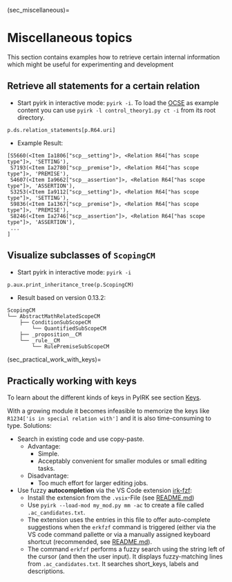 (sec_miscellaneous)=
# Miscellaneous topics

This section contains examples how to retrieve certain internal information which might be useful for experimenting and development

## Retrieve all statements for a certain relation

- Start pyirk in interactive mode: `pyirk -i`.  To load the [OCSE](https://github.com/ackrep-org/ocse) as example content you can use `pyirk -l control_theory1.py ct -i` from its root directory.

```
p.ds.relation_statements[p.R64.uri]
```

- Example Result:

```
[S5660(<Item Ia1806["scp__setting"]>, <Relation R64["has scope type"]>, 'SETTING'),
 S7193(<Item Ia2780["scp__premise"]>, <Relation R64["has scope type"]>, 'PREMISE'),
 S4607(<Item Ia9662["scp__assertion"]>, <Relation R64["has scope type"]>, 'ASSERTION'),
 S3253(<Item Ia9112["scp__setting"]>, <Relation R64["has scope type"]>, 'SETTING'),
 S9836(<Item Ia1367["scp__premise"]>, <Relation R64["has scope type"]>, 'PREMISE'),
 S8246(<Item Ia2746["scp__assertion"]>, <Relation R64["has scope type"]>, 'ASSERTION'),
 ...
]
```

## Visualize subclasses of `ScopingCM`


- Start pyirk in interactive mode: `pyirk -i`

```
p.aux.print_inheritance_tree(p.ScopingCM)
```

- Result based on version 0.13.2:

```
ScopingCM
└── AbstractMathRelatedScopeCM
    ├── ConditionSubScopeCM
        └── QuantifiedSubScopeCM
    ├── _proposition__CM
    └── _rule__CM
        └── RulePremiseSubScopeCM
```



(sec_practical_work_with_keys)=
## Practically working with keys

To learn about the different kinds of keys in PyIRK see section [Keys](sec_keys).

With a growing module it becomes infeasible to memorize the keys like `R1234['is in special relation with']` and it is also time-consuming
to type. Solutions:
  - Search in existing code and use copy-paste.
    - Advantage:
      - Simple.
      - Acceptably convenient for smaller modules or small editing tasks.
    - Disadvantage:
      - Too much effort for larger editing jobs.
  - Use fuzzy **autocompletion** via the VS Code extension [irk-fzf](https://github.com/ackrep-org/irk-fzf/releases):
    - Install the extension from the `.vsix`-File (see [README.md](https://github.com/ackrep-org/irk-fzf/blob/main/README.md))
    - Use `pyirk --load-mod my_mod.py mm -ac` to create a file called `.ac_candidates.txt`.
    - The extension uses the entries in this file to offer auto-complete suggestions when the `erkfzf` command is triggered (either via the VS code command pallette or via a manually assigned keyboard shortcut (recommended, see [README.md](https://github.com/ackrep-org/irk-fzf/blob/main/README.md)).
    - The command `erkfzf` performs a fuzzy search using the string left of the cursor (and then the user input).
    It displays fuzzy-matching lines from `.ac_candidates.txt`. It searches short_keys, labels and descriptions.
